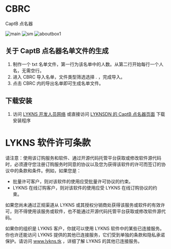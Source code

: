 # CBRC
CaptB 点名器


![main](https://user-images.githubusercontent.com/63907030/190898475-4385675d-eecb-4e0d-90a6-724b6db706d6.jpg)
![sm](https://user-images.githubusercontent.com/63907030/190898476-6b4f1ad2-af9d-480a-b937-15df6d8c9d03.png)
![aboutbox1](https://user-images.githubusercontent.com/63907030/190898678-83361684-8f41-4e75-9749-83e451a5d002.png)



## 关于 CaptB 点名器名单文件的生成
1. 制作一个 txt 名单文件，第一行为该名单中的人数。从第二行开始每行一个人名，无需空行。
2. 进入 CBRC 导入名单，文件类型筛选选择 *.* ，完成导入。
3. 点击 CBRC 内的导出名单即可生成名单文件。

## 下载安装
1. 访问 [LYKNS 开发人员网络](https://dev.lykns.tk/) 或直接访问 [LYKNSDN 的 CaptB 点名器页面](https://dev.lykns.tk/CBRC/publish) 下载安装程序

# LYKNS 软件许可条款
请注意：使用该订购服务和软件、通过开源代码托管平台获取或修改软件源代码时，必须遵守您注册订购服务时同意的协议以及您为获得该软件的许可而签订的协议中的条款和条件。例如，如果您是：

- 批量许可客户，则对该软件的使用应受批量许可协议的约束。
- LYKNS 在线订购客户，则对该软件的使用应受 LYKNS 在线订购协议的约束。

如果您尚未通过正规渠道从 LYKNS 或其授权分销商处获得该服务或软件的有效许可，则不得使用该服务或软件，也不能通过开源代码托管平台获取或修改软件源代码。

如果你的组织是 LYKNS 客户，你就可以使用 LYKNS 软件中的某些已连接服务。你也许还能访问 LYKNS 提供的其他已连接服务，它们受到单独的条款和隐私承诺保护。请访问 www.lykns.tk ，详细了解 LYKNS 的其他已连接服务。

